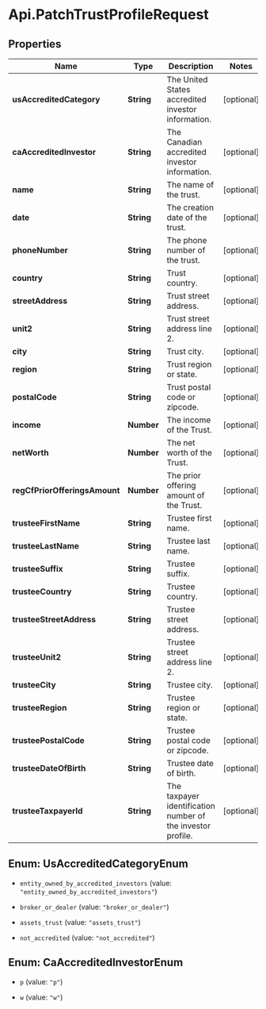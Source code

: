 # Api.PatchTrustProfileRequest

## Properties

Name | Type | Description | Notes
------------ | ------------- | ------------- | -------------
**usAccreditedCategory** | **String** | The United States accredited investor information. | [optional] 
**caAccreditedInvestor** | **String** | The Canadian accredited investor information. | [optional] 
**name** | **String** | The name of the trust. | [optional] 
**date** | **String** | The creation date of the trust. | [optional] 
**phoneNumber** | **String** | The phone number of the trust. | [optional] 
**country** | **String** | Trust country. | [optional] 
**streetAddress** | **String** | Trust street address. | [optional] 
**unit2** | **String** | Trust street address line 2. | [optional] 
**city** | **String** | Trust city. | [optional] 
**region** | **String** | Trust region or state. | [optional] 
**postalCode** | **String** | Trust postal code or zipcode. | [optional] 
**income** | **Number** | The income of the Trust. | [optional] 
**netWorth** | **Number** | The net worth of the Trust. | [optional] 
**regCfPriorOfferingsAmount** | **Number** | The prior offering amount of the Trust. | [optional] 
**trusteeFirstName** | **String** | Trustee first name. | [optional] 
**trusteeLastName** | **String** | Trustee last name. | [optional] 
**trusteeSuffix** | **String** | Trustee suffix. | [optional] 
**trusteeCountry** | **String** | Trustee country. | [optional] 
**trusteeStreetAddress** | **String** | Trustee street address. | [optional] 
**trusteeUnit2** | **String** | Trustee street address line 2. | [optional] 
**trusteeCity** | **String** | Trustee city. | [optional] 
**trusteeRegion** | **String** | Trustee region or state. | [optional] 
**trusteePostalCode** | **String** | Trustee postal code or zipcode. | [optional] 
**trusteeDateOfBirth** | **String** | Trustee date of birth. | [optional] 
**trusteeTaxpayerId** | **String** | The taxpayer identification number of the investor profile. | [optional] 



## Enum: UsAccreditedCategoryEnum


* `entity_owned_by_accredited_investors` (value: `"entity_owned_by_accredited_investors"`)

* `broker_or_dealer` (value: `"broker_or_dealer"`)

* `assets_trust` (value: `"assets_trust"`)

* `not_accredited` (value: `"not_accredited"`)





## Enum: CaAccreditedInvestorEnum


* `p` (value: `"p"`)

* `w` (value: `"w"`)




